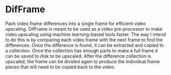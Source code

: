 # DifFrame
Pack video frame differences into a single frame for efficient video upscaling.
 DifFrame is meant to be used as a video pre-processor to make video upscaling using machine learning-based tools faster. The way I intend to do this is by comparing each video frame with the next frame to find the differences. Once the difference is found, it can be extracted and copied to a collection. Once the collection has enough parts to make a full frame it can be saved to disk to be upscaled.
After the difference collection is upscaled, the frame can be divided again to produce the individual frame pieces that will need to be copied back to the video.
